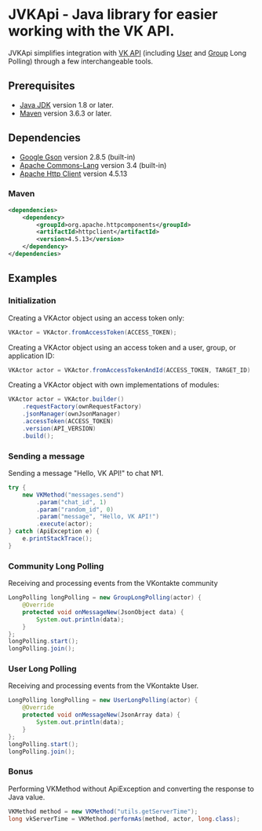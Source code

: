 # JVKApi - Java library for easier working with the VK API.

JVKApi simplifies integration with [VK API](https://vk.com/dev/first_guide) (including [User](https://vk.com/dev/using_longpoll) and [Group](https://vk.com/dev/bots_longpoll) Long Polling) through a few interchangeable tools.

## Prerequisites

* [Java JDK](https://www.oracle.com/java/technologies/downloads/) version 1.8 or later.
* [Maven](https://maven.apache.org/) version 3.6.3 or later.

## Dependencies

* [Google Gson](https://github.com/google/gson) version 2.8.5 (built-in)
* [Apache Commons-Lang](https://commons.apache.org/proper/commons-lang/) version 3.4 (built-in)
* [Apache Http Client](https://hc.apache.org/httpcomponents-client-4.5.x/) version 4.5.13

### Maven

```xml
<dependencies>
    <dependency>
        <groupId>org.apache.httpcomponents</groupId>
        <artifactId>httpclient</artifactId>
        <version>4.5.13</version>
    </dependency>
</dependencies>
```

## Examples

### Initialization

Creating a VKActor object using an access token only:

```java
VKActor = VKActor.fromAccessToken(ACCESS_TOKEN);
```

Creating a VKActor object using an access token and a user, group, or application ID:

```java
VKActor actor = VKActor.fromAccessTokenAndId(ACCESS_TOKEN, TARGET_ID)
```

Creating a VKActor object with own implementations of modules:

```java
VKActor actor = VKActor.builder()
    .requestFactory(ownRequestFactory)
    .jsonManager(ownJsonManager)
    .accessToken(ACCESS_TOKEN)
    .version(API_VERSION)
    .build();
```

### Sending a message

Sending a message "Hello, VK API!" to chat №1.

```java
try {
    new VKMethod("messages.send")
        .param("chat_id", 1)
        .param("random_id", 0)
        .param("message", "Hello, VK API!")
        .execute(actor);
} catch (ApiException e) {
    e.printStackTrace();
}
```

### Community Long Polling

Receiving and processing events from the VKontakte community

```java
LongPolling longPolling = new GroupLongPolling(actor) {
    @Override
    protected void onMessageNew(JsonObject data) {
        System.out.println(data);
    }
};
longPolling.start();
longPolling.join();
```

### User Long Polling

Receiving and processing events from the VKontakte User.

```java
LongPolling longPolling = new UserLongPolling(actor) {
    @Override
    protected void onMessageNew(JsonArray data) {
        System.out.println(data);
    }
};
longPolling.start();
longPolling.join();
```

### Bonus

Performing VKMethod without ApiException and converting the response to Java value.

```java
VKMethod method = new VKMethod("utils.getServerTime");
long vkServerTime = VKMethod.performAs(method, actor, long.class);
```